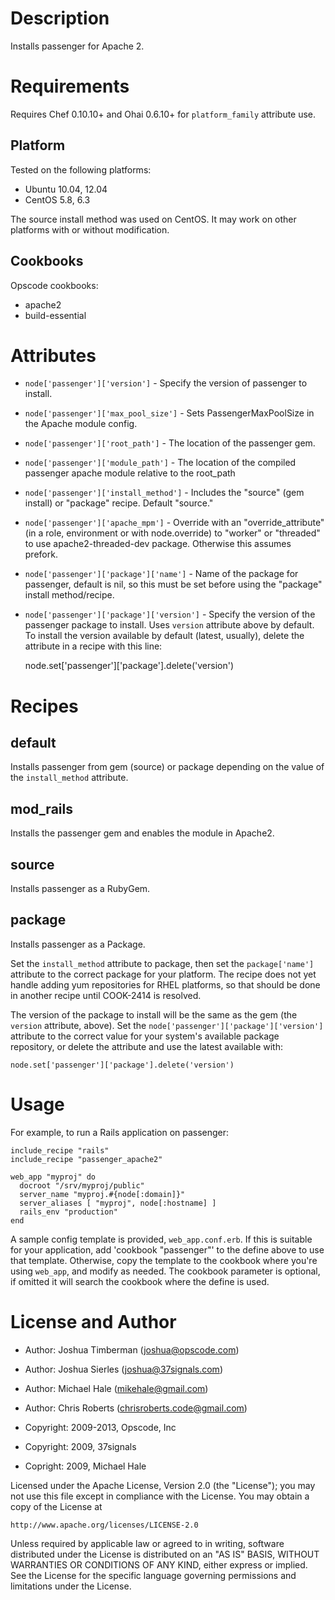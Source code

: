 Description
===========

Installs passenger for Apache 2.

Requirements
============

Requires Chef 0.10.10+ and Ohai 0.6.10+ for `platform_family` attribute use.

## Platform

Tested on the following platforms:

* Ubuntu 10.04, 12.04
* CentOS 5.8, 6.3

The source install method was used on CentOS. It may work on other
platforms with or without modification.

## Cookbooks

Opscode cookbooks:

* apache2
* build-essential

Attributes
==========

* `node['passenger']['version']` - Specify the version of passenger to
  install.
* `node['passenger']['max_pool_size']` - Sets PassengerMaxPoolSize in the
  Apache module config.
* `node['passenger']['root_path']` - The location of the passenger gem.
* `node['passenger']['module_path']` - The location of the compiled passenger
  apache module relative to the root_path
* `node['passenger']['install_method']` - Includes the "source" (gem
  install) or "package" recipe. Default "source."
* `node['passenger']['apache_mpm']` - Override with an
  "override_attribute" (in a role, environment or with node.override)
  to "worker" or "threaded" to use apache2-threaded-dev package.
  Otherwise this assumes prefork.
* `node['passenger']['package']['name']` - Name of the package for
  passenger, default is nil, so this must be set before using the
  "package" install method/recipe.
* `node['passenger']['package']['version']` - Specify the version of
  the passenger package to install. Uses `version` attribute above by
  default. To install the version available by default (latest,
  usually), delete the attribute in a recipe with this line:

    node.set['passenger']['package'].delete('version')

Recipes
=======

## default

Installs passenger from gem (source) or package depending on the value
of the `install_method` attribute.

## mod_rails

Installs the passenger gem and enables the module in Apache2.

## source

Installs passenger as a RubyGem.

## package

Installs passenger as a Package.

Set the `install_method` attribute to package, then set the
`package['name']` attribute to the correct package for your platform.
The recipe does not yet handle adding yum repositories for RHEL
platforms, so that should be done in another recipe until COOK-2414 is
resolved.

The version of the package to install will be the same as the gem (the
`version` attribute, above). Set the
`node['passenger']['package']['version']` attribute to the correct
value for your system's available package repository, or delete the
attribute and use the latest available with:

    node.set['passenger']['package'].delete('version')

Usage
=====

For example, to run a Rails application on passenger:

    include_recipe "rails"
    include_recipe "passenger_apache2"

    web_app "myproj" do
      docroot "/srv/myproj/public"
      server_name "myproj.#{node[:domain]}"
      server_aliases [ "myproj", node[:hostname] ]
      rails_env "production"
    end

A sample config template is provided, `web_app.conf.erb`. If this is
suitable for your application, add 'cookbook "passenger"' to the
define above to use that template. Otherwise, copy the template to the
cookbook where you're using `web_app`, and modify as needed. The
cookbook parameter is optional, if omitted it will search the cookbook
where the define is used.

License and Author
==================

- Author: Joshua Timberman (<joshua@opscode.com>)
- Author: Joshua Sierles (<joshua@37signals.com>)
- Author: Michael Hale (<mikehale@gmail.com>)
- Author: Chris Roberts (<chrisroberts.code@gmail.com>)

- Copyright: 2009-2013, Opscode, Inc
- Copyright: 2009, 37signals
- Copright: 2009, Michael Hale

Licensed under the Apache License, Version 2.0 (the "License");
you may not use this file except in compliance with the License.
You may obtain a copy of the License at

    http://www.apache.org/licenses/LICENSE-2.0

Unless required by applicable law or agreed to in writing, software
distributed under the License is distributed on an "AS IS" BASIS,
WITHOUT WARRANTIES OR CONDITIONS OF ANY KIND, either express or implied.
See the License for the specific language governing permissions and
limitations under the License.
